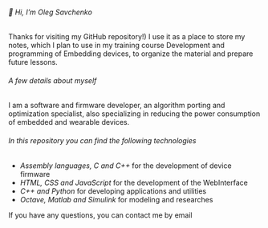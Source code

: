 ###### 👋 Hi, I’m Oleg Savchenko
Thanks for visiting my GitHub repository!) 
I use it as a place to store my notes, 
which I plan to use in my training course Development and programming of Embedding devices,
to organize the material and prepare future lessons.

###### A few details about myself
I am a software and firmware developer, an algorithm porting and optimization specialist, 
also specializing in reducing the power consumption of embedded and wearable devices.

###### In this repository you can find the following technologies
- *Assembly languages, C and C++* for the development of device firmware
- *HTML, CSS and JavaScript* for the development of the WebInterface
- *C++ and Python* for developing applications and utilities 
- *Octave, Matlab and Simulink* for modeling and researches

If you have any questions, you can contact me by email

<!---
devosavchenko/devosavchenko is a ✨ special ✨ repository because its `README.md` (this file) appears on your GitHub profile.
You can click the Preview link to take a look at your changes.
--->
